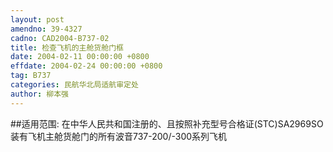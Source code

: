 ```yaml
---
layout: post
amendno: 39-4327
cadno: CAD2004-B737-02
title: 检查飞机的主舱货舱门框
date: 2004-02-11 00:00:00 +0800
effdate: 2004-02-24 00:00:00 +0800
tag: B737
categories: 民航华北局适航审定处
author: 柳本强
---
```


##适用范围:
在中华人民共和国注册的、且按照补充型号合格证(STC)SA2969SO装有飞机主舱货舱门的所有波音737-200/-300系列飞机

